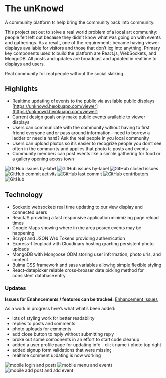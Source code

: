 # The unKnowd

A community platform to help bring the community back into community. 

This project set out to solve a real world problem of a local art community: people felt left out because they didn’t know what was going on with events and gatherings. As a result, one of the requirements became having viewer displays available for visitors and those that don’t log into anything. Primary key components used to build the platform are React.js, WebSockets, and MongoDB. All posts and updates are broadcast and updated in realtime to displays and users.  

Real community for real people without the social stalking.

## Highlights
- Realtime updating of events to the public via available public displays [https://unknowd.herokuapp.com/viewer](https://unknowd.herokuapp.com/viewer)
- Current design goals only make public events available to viewer displays
- Users can communicate with the community without having to first friend everyone and or pass around information - need to borrow a ladder or need a hand? Ask the real people in you local community
- Users can upload photos so it’s easier to recognize people you don’t see often in the community and applies that photo to posts and events
- Community members can post events like a simple gathering for food or a gallery opening across town

![GitHub issues by-label](https://img.shields.io/github/issues-raw/echo-dave/unKnowd/bug) ![GitHub issues by-label](https://img.shields.io/github/issues-raw/echo-dave/unKnowd/enhancement?color=green) ![GitHub closed issues](https://img.shields.io/github/issues-closed-raw/echo-dave/unKowd) ![GitHub commit activity](https://img.shields.io/github/commit-activity/m/echo-dave/unKnowd) ![GitHub last commit](https://img.shields.io/github/last-commit/echo-dave/unKnowd) ![GitHub contributors](https://img.shields.io/github/contributors/echo-dave/unKowd) ![GitHub](https://img.shields.io/github/license/echo-dave/unKnowd) 


## Technology

- Socketio websockets real time updating to our view display and connected users
- ReactJS providing a fast responsive application minimizing page reload times
- Google Maps showing where in the area posted events may be happening
- Bcrypt and JSON Web Tokens providing authentication
- Express-fileupload with Cloudinary hosting granting persistent photo uploads
- MongoDB with Mongoose ODM storing user information, photo urls, and content
- Bulma CSS framework and sass variables allowing simple flexible styling
- React-datepicker reliable cross-brosser date picking method for consistent database entry

### Updates
**Issues for Enahncements / features can be tracked:** [Enhancement Issues](https://github.com/echo-dave/unKnowd/issues?utf8=✓&q=is%3Aissue+is%3Aopen+label%3Aenhancement)

As a work in progress here’s what what’s been added:

- lots of styling work for better readability
- replies to posts and comments
- photo uploads for comments
- add close button to reply without submitting reply
- broke out some components in an effort to start code cleanup
- added a user profile page for updating info - click name / photo top right
- added signup form validations that were missing
- realtime comment updating is now working

![mobile login and posts](readmeImages/loginMobile_posts.jpg)
![mobile menu and events](readmeImages/mobileMenu_events.jpg)
![mobile add post and add event](readmeImages/addPostMobile_addEvent.jpg)
